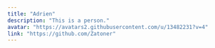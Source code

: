 ```yaml
---
title: "Adrien"
description: "This is a person."
avatar: "https://avatars2.githubusercontent.com/u/13482231?v=4"
link: "https://github.com/Zatoner"
---
```

